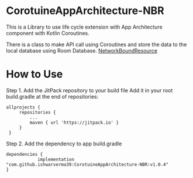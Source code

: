 # CorotuineAppArchitecture-NBR
This is a Library to use life cycle extension with App Architecture component with Kotlin Coroutines.

There is a class  to make API call using Coroutines and store the data to the local database using Room Database.
[NetworkBoundResource](https://github.com/ishwarverma39/CorotuineAppArchitecture-NBR/blob/master/common/src/main/java/com/livtech/common/core/network/NetworkBoundResource.kt)

# How to Use
  Step 1. Add the JitPack repository to your build file
  Add it in your root build.gradle at the end of repositories:
	
    allprojects {
		 repositories {
			 ...
			 maven { url 'https://jitpack.io' }
		 }
	 }

  Step 2. Add the dependency to app build.gradle

	dependencies {
	            implementation "com.github.ishwarverma39:CorotuineAppArchitecture-NBR:v1.0.4"
	}
